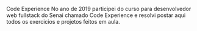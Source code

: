Code Experience
No ano de 2019 participei do curso para desenvolvedor web fullstack do Senai chamado Code Experience e resolvi postar aqui todos os exercicios e projetos feitos em aula.